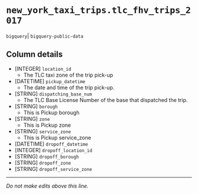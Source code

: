 # `new_york_taxi_trips.tlc_fhv_trips_2017`
`bigquery`| `bigquery-public-data`

## Column details
* [INTEGER]   `location_id`
  - The TLC taxi zone of the trip pick-up
* [DATETIME]  `pickup_datetime`
  - The date and time of the trip pick-up.
* [STRING]    `dispatching_base_num`
  - The TLC Base License Number of the base that dispatched the trip.
* [STRING]    `borough`
  - This is Pickup borough
* [STRING]    `zone`
  - This is Pickup zone
* [STRING]    `service_zone`
  - This is Pickup service_zone
* [DATETIME]  `dropoff_datetime`
* [INTEGER]   `dropoff_location_id`
* [STRING]    `dropoff_borough`
* [STRING]    `dropoff_zone`
* [STRING]    `dropoff_service_zone`

-------------------------------------------------------------------------------
*Do not make edits above this line.*
